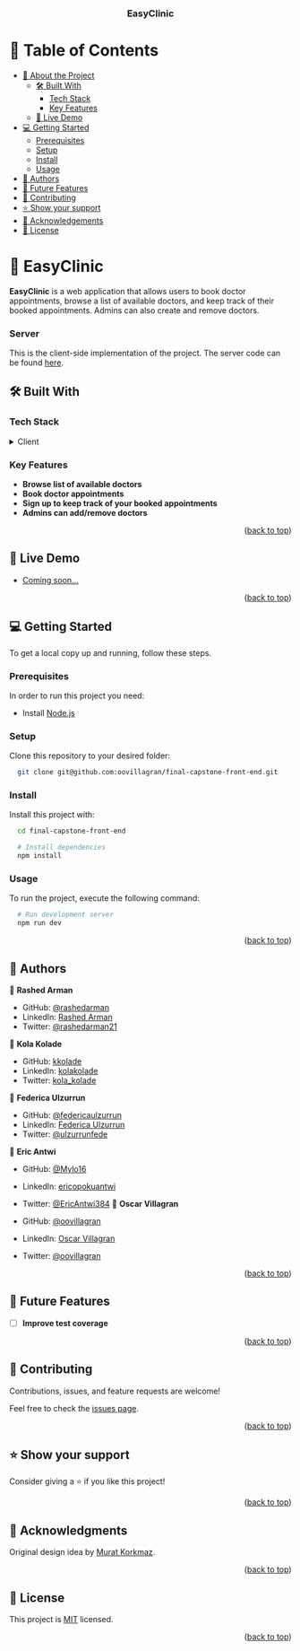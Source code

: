 <a name="readme-top"></a>

<div align="center">
  <h3><b>EasyClinic</b></h3>
</div>

<!-- TABLE OF CONTENTS -->

# 📗 Table of Contents

- [📖 About the Project](#about-project)
  - [🛠 Built With](#built-with)
    - [Tech Stack](#tech-stack)
    - [Key Features](#key-features)
  - [🚀 Live Demo](#live-demo)
- [💻 Getting Started](#getting-started)
  - [Prerequisites](#prerequisites)
  - [Setup](#setup)
  - [Install](#install)
  - [Usage](#usage)
- [👥 Authors](#authors)
- [🔭 Future Features](#future-features)
- [🤝 Contributing](#contributing)
- [⭐️ Show your support](#support)
- [🙏 Acknowledgements](#acknowledgements)
- [📝 License](#license)

<!-- PROJECT DESCRIPTION -->

# 📖 EasyClinic <a name="about-project"></a>

**EasyClinic** is a web application that allows users to book doctor appointments, browse a list of available doctors, and keep track of their booked appointments. Admins can also create and remove doctors.

### Server

This is the client-side implementation of the project. The server code can be found [here](https://github.com/oovillagran/final-capstone-back-end/).

## 🛠 Built With <a name="built-with"></a>

### Tech Stack <a name="tech-stack"></a>

<details>
  <summary>Client</summary>
  <ul>
    <li><a href="https://reactjs.org/">React.js</a></li>
    <li><a href="https://redux.js.org/">Redux</a></li>
    <li><a href="https://reactrouter.com/en/main">React Router</a></li>
    <li><a href="https://mantine.dev/">Mantine</a></li>
  </ul>
</details>

<!-- Features -->

### Key Features <a name="key-features"></a>

- **Browse list of available doctors**
- **Book doctor appointments**
- **Sign up to keep track of your booked appointments**
- **Admins can add/remove doctors**

<p align="right">(<a href="#readme-top">back to top</a>)</p>

<!-- LIVE DEMO -->

## 🚀 Live Demo <a name="live-demo"></a>

- [Coming soon...](#)

<p align="right">(<a href="#readme-top">back to top</a>)</p>

<!-- GETTING STARTED -->

## 💻 Getting Started <a name="getting-started"></a>

To get a local copy up and running, follow these steps.

### Prerequisites

In order to run this project you need:

- Install [Node.js](https://nodejs.org/)

### Setup

Clone this repository to your desired folder:

```sh
  git clone git@github.com:oovillagran/final-capstone-front-end.git
```

### Install

Install this project with:

```sh
  cd final-capstone-front-end

  # Install dependencies
  npm install
```

### Usage

To run the project, execute the following command:

```sh
  # Run development server
  npm run dev
```

<p align="right">(<a href="#readme-top">back to top</a>)</p>

<!-- AUTHORS -->

## 👥 Authors <a name="authors"></a>

👤 **Rashed Arman**

- GitHub: [@rashedarman](https://github.com/rashedarman)
- LinkedIn: [Rashed Arman](https://linkedin.com/in/rashedarman)
- Twitter: [@rashedarman21](https://twitter.com/rashedarman21)

👤 **Kola Kolade**

- GitHub: [kkolade](https://github.com/kkolade)
- LinkedIn: [kolakolade](https://linkedin.com/in/kolakolade)
- Twitter: [kola_kolade](https://twitter.com/kola_kolade)

👤 **Federica Ulzurrun**

- GitHub: [@federicaulzurrun](https://github.com/federicaulzurrun)
- LinkedIn: [Federica Ulzurrun](https://www.linkedin.com/in/federicaulzurrun/)
- Twitter: [@ulzurrunfede](https://mobile.twitter.com/ulzurrunfede)

👤 **Eric Antwi**

- GitHub: [@Mylo16](https://github.com/Mylo16)
- LinkedIn: [ericopokuantwi](https://www.linkedin.com/in/ericopokuantwi/)
- Twitter: [@EricAntwi384](https://twitter.com/EricAntwi384)
  👤 **Oscar Villagran**

- GitHub: [@oovillagran](https://github.com/oovillagran)
- LinkedIn: [Oscar Villagran](https://www.linkedin.com/in/oovillagran/)
- Twitter: [@oovillagran](https://twitter.com/oovillagran)

<p align="right">(<a href="#readme-top">back to top</a>)</p>

<!-- FUTURE FEATURES -->

## 🔭 Future Features <a name="future-features"></a>

- [ ] **Improve test coverage**

<p align="right">(<a href="#readme-top">back to top</a>)</p>

<!-- CONTRIBUTING -->

## 🤝 Contributing <a name="contributing"></a>

Contributions, issues, and feature requests are welcome!

Feel free to check the [issues page](../../issues/).

<p align="right">(<a href="#readme-top">back to top</a>)</p>

<!-- SUPPORT -->

## ⭐️ Show your support <a name="support"></a>

Consider giving a ⭐️ if you like this project!

<p align="right">(<a href="#readme-top">back to top</a>)</p>

<!-- ACKNOWLEDGEMENTS -->

## 🙏 Acknowledgments <a name="acknowledgements"></a>

Original design idea by [Murat Korkmaz](https://www.behance.net/gallery/26425031/Vespa-Responsive-Redesign).

<p align="right">(<a href="#readme-top">back to top</a>)</p>

<!-- LICENSE -->

## 📝 License <a name="license"></a>

This project is [MIT](./LICENSE) licensed.

<p align="right">(<a href="#readme-top">back to top</a>)</p>
